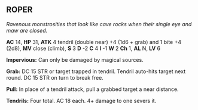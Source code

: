 ## ROPER

_Ravenous monstrosities that look like cave rocks when their single eye and maw are closed._

**AC** 14, **HP** 31, **ATK** 4 tendril (double near) +4 (1d6 + grab) and 1 bite +4 (2d8), **MV** close (climb), **S** 3 **D** -2 **C** 4 **I** -1 **W** 2 **Ch** 1, **AL** N, **LV** 6

**Impervious:** Can only be damaged by magical sources.

**Grab:** DC 15 STR or target trapped in tendril. Tendril auto-hits target next round. DC 15 STR on turn to break free.

**Pull:** In place of a tendril attack, pull a grabbed target a near distance.

**Tendrils:** Four total. AC 18 each. 4+ damage to one severs it.

